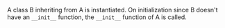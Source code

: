A class B inheriting from A is instantiated. On initialization since B doesn't
have an `__init__` function, the `__init__` function of A is called.
